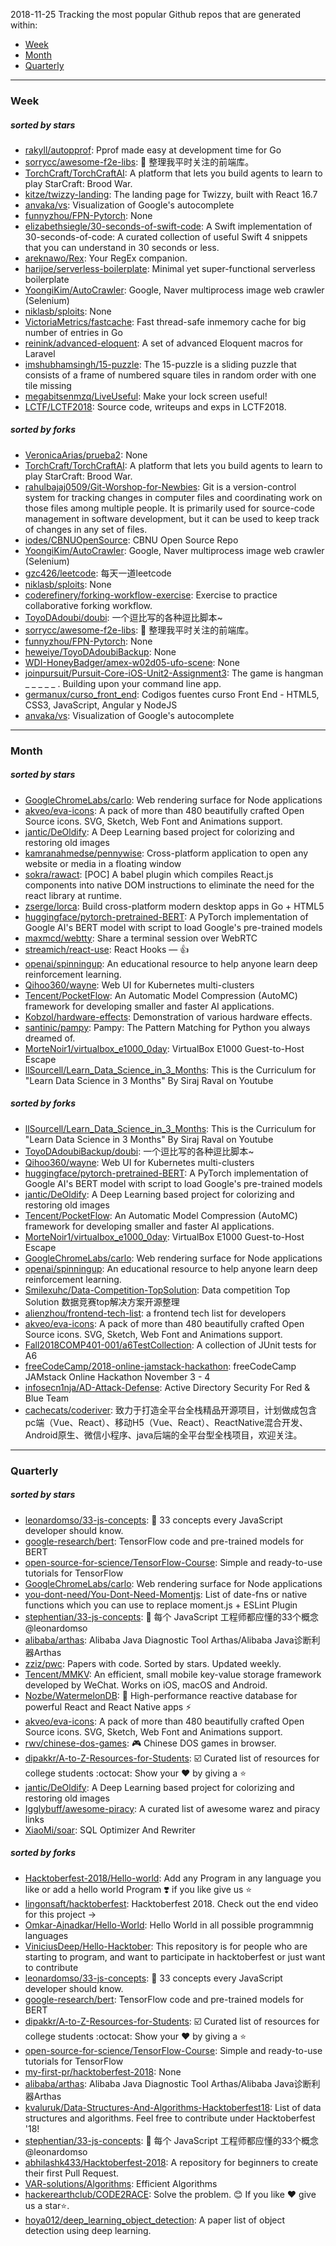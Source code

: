 2018-11-25
Tracking the most popular Github repos that are generated within: 
* [Week](https://github.com/polebug/github_trending_spider/blob/master/2018-11-25.md#week)
* [Month](https://github.com/polebug/github_trending_spider/blob/master/2018-11-25.md#month)
* [Quarterly](https://github.com/polebug/github_trending_spider/blob/master/2018-11-25.md#quarterly)
--- 
### Week 
##### sorted by stars 
* [rakyll/autopprof](https://github.com/rakyll/autopprof): Pprof made easy at development time for Go
* [sorrycc/awesome-f2e-libs](https://github.com/sorrycc/awesome-f2e-libs): 🎉 整理我平时关注的前端库。
* [TorchCraft/TorchCraftAI](https://github.com/TorchCraft/TorchCraftAI): A platform that lets you build agents to learn to play StarCraft: Brood War.
* [kitze/twizzy-landing](https://github.com/kitze/twizzy-landing): The landing page for Twizzy, built with React 16.7 
* [anvaka/vs](https://github.com/anvaka/vs): Visualization of Google's autocomplete
* [funnyzhou/FPN-Pytorch](https://github.com/funnyzhou/FPN-Pytorch): None
* [elizabethsiegle/30-seconds-of-swift-code](https://github.com/elizabethsiegle/30-seconds-of-swift-code): A Swift implementation of 30-seconds-of-code: A curated collection of useful Swift 4 snippets that you can understand in 30 seconds or less.
* [areknawo/Rex](https://github.com/areknawo/Rex): Your RegEx companion.
* [harijoe/serverless-boilerplate](https://github.com/harijoe/serverless-boilerplate): Minimal yet super-functional serverless boilerplate
* [YoongiKim/AutoCrawler](https://github.com/YoongiKim/AutoCrawler): Google, Naver multiprocess image web crawler (Selenium)
* [niklasb/sploits](https://github.com/niklasb/sploits): None
* [VictoriaMetrics/fastcache](https://github.com/VictoriaMetrics/fastcache): Fast thread-safe inmemory cache for big number of entries in Go
* [reinink/advanced-eloquent](https://github.com/reinink/advanced-eloquent): A set of advanced Eloquent macros for Laravel
* [imshubhamsingh/15-puzzle](https://github.com/imshubhamsingh/15-puzzle): The 15-puzzle is a sliding puzzle that consists of a frame of numbered square tiles in random order with one tile missing
* [megabitsenmzq/LiveUseful](https://github.com/megabitsenmzq/LiveUseful): Make your lock screen useful!
* [LCTF/LCTF2018](https://github.com/LCTF/LCTF2018): Source code, writeups and exps in LCTF2018.
##### sorted by forks 
* [VeronicaArias/prueba2](https://github.com/VeronicaArias/prueba2): None
* [TorchCraft/TorchCraftAI](https://github.com/TorchCraft/TorchCraftAI): A platform that lets you build agents to learn to play StarCraft: Brood War.
* [rahulbajaj0509/Git-Worshop-for-Newbies](https://github.com/rahulbajaj0509/Git-Worshop-for-Newbies): Git is a version-control system for tracking changes in computer files and coordinating work on those files among multiple people. It is primarily used for source-code management in software development, but it can be used to keep track of changes in any set of files.
* [iodes/CBNUOpenSource](https://github.com/iodes/CBNUOpenSource): CBNU Open Source Repo
* [YoongiKim/AutoCrawler](https://github.com/YoongiKim/AutoCrawler): Google, Naver multiprocess image web crawler (Selenium)
* [gzc426/leetcode](https://github.com/gzc426/leetcode): 每天一道leetcode
* [niklasb/sploits](https://github.com/niklasb/sploits): None
* [coderefinery/forking-workflow-exercise](https://github.com/coderefinery/forking-workflow-exercise): Exercise to practice collaborative forking workflow.
* [ToyoDAdoubi/doubi](https://github.com/ToyoDAdoubi/doubi): 一个逗比写的各种逗比脚本~
* [sorrycc/awesome-f2e-libs](https://github.com/sorrycc/awesome-f2e-libs): 🎉 整理我平时关注的前端库。
* [funnyzhou/FPN-Pytorch](https://github.com/funnyzhou/FPN-Pytorch): None
* [heweiye/ToyoDAdoubiBackup](https://github.com/heweiye/ToyoDAdoubiBackup): None
* [WDI-HoneyBadger/amex-w02d05-ufo-scene](https://github.com/WDI-HoneyBadger/amex-w02d05-ufo-scene): None
* [joinpursuit/Pursuit-Core-iOS-Unit2-Assignment3](https://github.com/joinpursuit/Pursuit-Core-iOS-Unit2-Assignment3): The game is hangman _ _ _ _ _ . Building upon your command line app. 
* [germanux/curso_front_end](https://github.com/germanux/curso_front_end): Codigos fuentes curso Front End - HTML5, CSS3, JavaScript, Angular y NodeJS
* [anvaka/vs](https://github.com/anvaka/vs): Visualization of Google's autocomplete
--- 
### Month 
##### sorted by stars 
* [GoogleChromeLabs/carlo](https://github.com/GoogleChromeLabs/carlo): Web rendering surface for Node applications
* [akveo/eva-icons](https://github.com/akveo/eva-icons): A pack of more than 480 beautifully crafted Open Source icons. SVG, Sketch, Web Font and Animations support.
* [jantic/DeOldify](https://github.com/jantic/DeOldify): A Deep Learning based project for colorizing and restoring old images
* [kamranahmedse/pennywise](https://github.com/kamranahmedse/pennywise): Cross-platform application to open any website or media in a floating window
* [sokra/rawact](https://github.com/sokra/rawact): [POC] A babel plugin which compiles React.js components into native DOM instructions to eliminate the need for the react library at runtime.
* [zserge/lorca](https://github.com/zserge/lorca): Build cross-platform modern desktop apps in Go + HTML5
* [huggingface/pytorch-pretrained-BERT](https://github.com/huggingface/pytorch-pretrained-BERT): A PyTorch implementation of Google AI's BERT model with script to load Google's pre-trained models
* [maxmcd/webtty](https://github.com/maxmcd/webtty): Share a terminal session over WebRTC
* [streamich/react-use](https://github.com/streamich/react-use): React Hooks — 👍
* [openai/spinningup](https://github.com/openai/spinningup): An educational resource to help anyone learn deep reinforcement learning.
* [Qihoo360/wayne](https://github.com/Qihoo360/wayne): Web UI for Kubernetes multi-clusters
* [Tencent/PocketFlow](https://github.com/Tencent/PocketFlow): An Automatic Model Compression (AutoMC) framework for developing smaller and faster AI applications.
* [Kobzol/hardware-effects](https://github.com/Kobzol/hardware-effects): Demonstration of various hardware effects.
* [santinic/pampy](https://github.com/santinic/pampy): Pampy: The Pattern Matching for Python you always dreamed of.
* [MorteNoir1/virtualbox_e1000_0day](https://github.com/MorteNoir1/virtualbox_e1000_0day): VirtualBox E1000 Guest-to-Host Escape
* [llSourcell/Learn_Data_Science_in_3_Months](https://github.com/llSourcell/Learn_Data_Science_in_3_Months): This is the Curriculum for "Learn Data Science in 3 Months" By Siraj Raval on Youtube
##### sorted by forks 
* [llSourcell/Learn_Data_Science_in_3_Months](https://github.com/llSourcell/Learn_Data_Science_in_3_Months): This is the Curriculum for "Learn Data Science in 3 Months" By Siraj Raval on Youtube
* [ToyoDAdoubiBackup/doubi](https://github.com/ToyoDAdoubiBackup/doubi): 一个逗比写的各种逗比脚本~
* [Qihoo360/wayne](https://github.com/Qihoo360/wayne): Web UI for Kubernetes multi-clusters
* [huggingface/pytorch-pretrained-BERT](https://github.com/huggingface/pytorch-pretrained-BERT): A PyTorch implementation of Google AI's BERT model with script to load Google's pre-trained models
* [jantic/DeOldify](https://github.com/jantic/DeOldify): A Deep Learning based project for colorizing and restoring old images
* [Tencent/PocketFlow](https://github.com/Tencent/PocketFlow): An Automatic Model Compression (AutoMC) framework for developing smaller and faster AI applications.
* [MorteNoir1/virtualbox_e1000_0day](https://github.com/MorteNoir1/virtualbox_e1000_0day): VirtualBox E1000 Guest-to-Host Escape
* [GoogleChromeLabs/carlo](https://github.com/GoogleChromeLabs/carlo): Web rendering surface for Node applications
* [openai/spinningup](https://github.com/openai/spinningup): An educational resource to help anyone learn deep reinforcement learning.
* [Smilexuhc/Data-Competition-TopSolution](https://github.com/Smilexuhc/Data-Competition-TopSolution): Data competition Top Solution 数据竞赛top解决方案开源整理
* [alienzhou/frontend-tech-list](https://github.com/alienzhou/frontend-tech-list): a frontend tech list for developers
* [akveo/eva-icons](https://github.com/akveo/eva-icons): A pack of more than 480 beautifully crafted Open Source icons. SVG, Sketch, Web Font and Animations support.
* [Fall2018COMP401-001/a6TestCollection](https://github.com/Fall2018COMP401-001/a6TestCollection): A collection of JUnit tests for A6
* [freeCodeCamp/2018-online-jamstack-hackathon](https://github.com/freeCodeCamp/2018-online-jamstack-hackathon): freeCodeCamp JAMstack Online Hackathon November 3 - 4
* [infosecn1nja/AD-Attack-Defense](https://github.com/infosecn1nja/AD-Attack-Defense): Active Directory Security For Red & Blue Team
* [cachecats/coderiver](https://github.com/cachecats/coderiver):  致力于打造全平台全栈精品开源项目，计划做成包含 pc端（Vue、React）、移动H5（Vue、React）、ReactNative混合开发、Android原生、微信小程序、java后端的全平台型全栈项目，欢迎关注。
--- 
### Quarterly 
##### sorted by stars 
* [leonardomso/33-js-concepts](https://github.com/leonardomso/33-js-concepts): 📜 33 concepts every JavaScript developer should know.
* [google-research/bert](https://github.com/google-research/bert): TensorFlow code and pre-trained models for BERT
* [open-source-for-science/TensorFlow-Course](https://github.com/open-source-for-science/TensorFlow-Course): Simple and ready-to-use tutorials for TensorFlow 
* [GoogleChromeLabs/carlo](https://github.com/GoogleChromeLabs/carlo): Web rendering surface for Node applications
* [you-dont-need/You-Dont-Need-Momentjs](https://github.com/you-dont-need/You-Dont-Need-Momentjs): List of date-fns or native functions which you can use to replace moment.js + ESLint Plugin 
* [stephentian/33-js-concepts](https://github.com/stephentian/33-js-concepts): :scroll: 每个 JavaScript 工程师都应懂的33个概念 @leonardomso
* [alibaba/arthas](https://github.com/alibaba/arthas): Alibaba Java Diagnostic Tool Arthas/Alibaba Java诊断利器Arthas
* [zziz/pwc](https://github.com/zziz/pwc): Papers with code. Sorted by stars. Updated weekly. 
* [Tencent/MMKV](https://github.com/Tencent/MMKV): An efficient, small mobile key-value storage framework developed by WeChat. Works on iOS, macOS and Android.
* [Nozbe/WatermelonDB](https://github.com/Nozbe/WatermelonDB): 🍉 High-performance reactive database for powerful React and React Native apps ⚡️
* [akveo/eva-icons](https://github.com/akveo/eva-icons): A pack of more than 480 beautifully crafted Open Source icons. SVG, Sketch, Web Font and Animations support.
* [rwv/chinese-dos-games](https://github.com/rwv/chinese-dos-games): 🎮 Chinese DOS games in browser.
* [dipakkr/A-to-Z-Resources-for-Students](https://github.com/dipakkr/A-to-Z-Resources-for-Students): :ballot_box_with_check: Curated list of resources for college students :octocat: Show your :heart: by giving a :star:
* [jantic/DeOldify](https://github.com/jantic/DeOldify): A Deep Learning based project for colorizing and restoring old images
* [Igglybuff/awesome-piracy](https://github.com/Igglybuff/awesome-piracy): A curated list of awesome warez and piracy links
* [XiaoMi/soar](https://github.com/XiaoMi/soar): SQL Optimizer And Rewriter
##### sorted by forks 
* [Hacktoberfest-2018/Hello-world](https://github.com/Hacktoberfest-2018/Hello-world): Add any  Program in any language you like or add a hello world Program ❣️ if you like give us :star:
* [lingonsaft/hacktoberfest](https://github.com/lingonsaft/hacktoberfest): Hacktoberfest 2018. Check out the end video for this project ->
* [Omkar-Ajnadkar/Hello-World](https://github.com/Omkar-Ajnadkar/Hello-World): Hello World in all possible programmnig languages
* [ViniciusDeep/Hello-Hacktober](https://github.com/ViniciusDeep/Hello-Hacktober):  This repository is for people who are starting to program, and want to participate in hacktoberfest  or just want to contribute
* [leonardomso/33-js-concepts](https://github.com/leonardomso/33-js-concepts): 📜 33 concepts every JavaScript developer should know.
* [google-research/bert](https://github.com/google-research/bert): TensorFlow code and pre-trained models for BERT
* [dipakkr/A-to-Z-Resources-for-Students](https://github.com/dipakkr/A-to-Z-Resources-for-Students): :ballot_box_with_check: Curated list of resources for college students :octocat: Show your :heart: by giving a :star:
* [open-source-for-science/TensorFlow-Course](https://github.com/open-source-for-science/TensorFlow-Course): Simple and ready-to-use tutorials for TensorFlow 
* [my-first-pr/hacktoberfest-2018](https://github.com/my-first-pr/hacktoberfest-2018): None
* [alibaba/arthas](https://github.com/alibaba/arthas): Alibaba Java Diagnostic Tool Arthas/Alibaba Java诊断利器Arthas
* [kvaluruk/Data-Structures-And-Algorithms-Hacktoberfest18](https://github.com/kvaluruk/Data-Structures-And-Algorithms-Hacktoberfest18): List of data structures and algorithms. Feel free to contribute under Hacktoberfest '18!
* [stephentian/33-js-concepts](https://github.com/stephentian/33-js-concepts): :scroll: 每个 JavaScript 工程师都应懂的33个概念 @leonardomso
* [abhilashk433/Hacktoberfest-2018](https://github.com/abhilashk433/Hacktoberfest-2018): A repository for beginners to create their first Pull Request. 
* [VAR-solutions/Algorithms](https://github.com/VAR-solutions/Algorithms): Efficient Algorithms
* [hackerearthclub/CODE2RACE](https://github.com/hackerearthclub/CODE2RACE):  Solve the problem. 😊 If you like ❤ give us a star⭐.
* [hoya012/deep_learning_object_detection](https://github.com/hoya012/deep_learning_object_detection): A paper list of object detection using deep learning.
